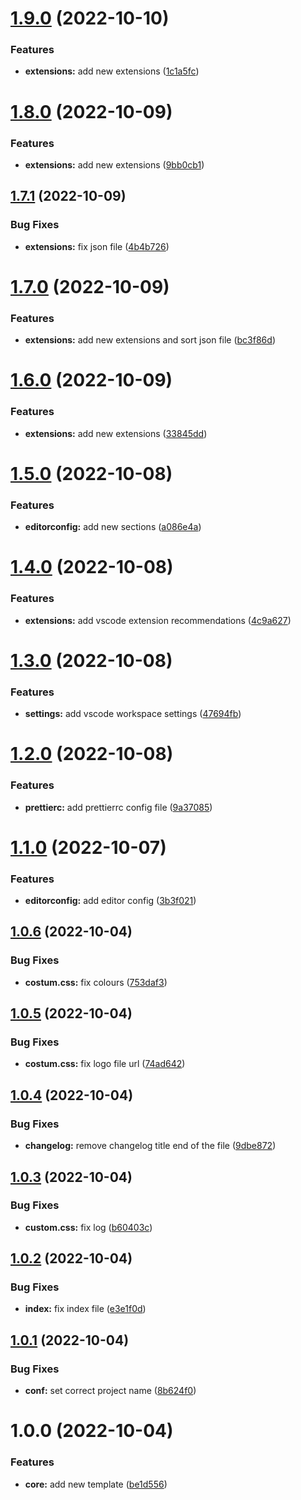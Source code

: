 # [1.9.0](https://github.com/attilasomogyi/template-repository/compare/v1.8.0...v1.9.0) (2022-10-10)


### Features

* **extensions:** add new extensions ([1c1a5fc](https://github.com/attilasomogyi/template-repository/commit/1c1a5fcae87b0e13dadb2a9689d135d225b6f2ae))

# [1.8.0](https://github.com/attilasomogyi/template-repository/compare/v1.7.1...v1.8.0) (2022-10-09)


### Features

* **extensions:** add new extensions ([9bb0cb1](https://github.com/attilasomogyi/template-repository/commit/9bb0cb11b9e5d8abf855e8fc503c58c25dbb3033))

## [1.7.1](https://github.com/attilasomogyi/template-repository/compare/v1.7.0...v1.7.1) (2022-10-09)


### Bug Fixes

* **extensions:** fix json file ([4b4b726](https://github.com/attilasomogyi/template-repository/commit/4b4b726558781a2ebb58982c19a95d77c5ec7c32))

# [1.7.0](https://github.com/attilasomogyi/template-repository/compare/v1.6.0...v1.7.0) (2022-10-09)


### Features

* **extensions:** add new extensions and sort json file ([bc3f86d](https://github.com/attilasomogyi/template-repository/commit/bc3f86d26407c5025125162c96934f11eb13d870))

# [1.6.0](https://github.com/attilasomogyi/template-repository/compare/v1.5.0...v1.6.0) (2022-10-09)


### Features

* **extensions:** add new extensions ([33845dd](https://github.com/attilasomogyi/template-repository/commit/33845dde7215fe0e9aa02d812f1ec54601f85868))

# [1.5.0](https://github.com/attilasomogyi/template-repository/compare/v1.4.0...v1.5.0) (2022-10-08)


### Features

* **editorconfig:** add new sections ([a086e4a](https://github.com/attilasomogyi/template-repository/commit/a086e4a5e38ade50cf2555e6612902aa055064cb))

# [1.4.0](https://github.com/attilasomogyi/template-repository/compare/v1.3.0...v1.4.0) (2022-10-08)


### Features

* **extensions:** add vscode extension recommendations ([4c9a627](https://github.com/attilasomogyi/template-repository/commit/4c9a627212c2705998a41f4317236a68b34121e4))

# [1.3.0](https://github.com/attilasomogyi/template-repository/compare/v1.2.0...v1.3.0) (2022-10-08)


### Features

* **settings:** add vscode workspace settings ([47694fb](https://github.com/attilasomogyi/template-repository/commit/47694fb913060eb33eb4543a86b22fe07a4c8167))

# [1.2.0](https://github.com/attilasomogyi/template-repository/compare/v1.1.0...v1.2.0) (2022-10-08)


### Features

* **prettierc:** add prettierrc config file ([9a37085](https://github.com/attilasomogyi/template-repository/commit/9a3708562a5b6b0b3846dc51c330f5364811e97f))

# [1.1.0](https://github.com/attilasomogyi/template-repository/compare/v1.0.6...v1.1.0) (2022-10-07)


### Features

* **editorconfig:** add editor config ([3b3f021](https://github.com/attilasomogyi/template-repository/commit/3b3f02113c423117dd0af2024411b2da4658d16b))

## [1.0.6](https://github.com/attilasomogyi/template-repository/compare/v1.0.5...v1.0.6) (2022-10-04)


### Bug Fixes

* **costum.css:** fix colours ([753daf3](https://github.com/attilasomogyi/template-repository/commit/753daf38f0414c16e70b40c8943358d95d2f6012))

## [1.0.5](https://github.com/attilasomogyi/template-repository/compare/v1.0.4...v1.0.5) (2022-10-04)


### Bug Fixes

* **costum.css:** fix logo file url ([74ad642](https://github.com/attilasomogyi/template-repository/commit/74ad642fe11ea79def90e6835f961eb0fb881418))

## [1.0.4](https://github.com/attilasomogyi/template-repository/compare/v1.0.3...v1.0.4) (2022-10-04)


### Bug Fixes

* **changelog:** remove changelog title end of the file ([9dbe872](https://github.com/attilasomogyi/template-repository/commit/9dbe872e7081b1d15c591aeb619962618c9b7987))

## [1.0.3](https://github.com/attilasomogyi/template-repository/compare/v1.0.2...v1.0.3) (2022-10-04)


### Bug Fixes

* **custom.css:** fix log ([b60403c](https://github.com/attilasomogyi/template-repository/commit/b60403c9a7e26dbc303de45332a8805c63f8c9a4))

## [1.0.2](https://github.com/attilasomogyi/template-repository/compare/v1.0.1...v1.0.2) (2022-10-04)


### Bug Fixes

* **index:** fix index file ([e3e1f0d](https://github.com/attilasomogyi/template-repository/commit/e3e1f0d57cc6ff469d72383330c74b0ef6e334e9))

## [1.0.1](https://github.com/attilasomogyi/template-repository/compare/v1.0.0...v1.0.1) (2022-10-04)


### Bug Fixes

* **conf:** set correct project name ([8b624f0](https://github.com/attilasomogyi/template-repository/commit/8b624f066997652775a9db157c17ba918d9e3735))

# 1.0.0 (2022-10-04)


### Features

* **core:** add new template ([be1d556](https://github.com/attilasomogyi/template-repository/commit/be1d556549880f3ac42860bb77c80a6decee4630))
